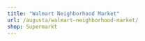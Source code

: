 ```yaml
---
title: "Walmart Neighborhood Market"
url: /augusta/walmart-neighborhood-market/
shop: Supermarkt
---
```

